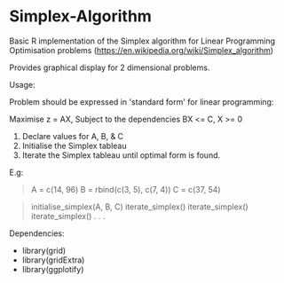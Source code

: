 # Simplex-Algorithm

Basic R implementation of the Simplex algorithm for Linear Programming Optimisation problems (https://en.wikipedia.org/wiki/Simplex_algorithm)

Provides graphical display for 2 dimensional problems.

Usage:

Problem should be expressed in 'standard form' for linear programming:

Maximise z = AX, 
Subject to the dependencies
BX <= C,
X >= 0

1. Declare values for A, B, & C
2. Initialise the Simplex tableau
3. Iterate the Simplex tableau until optimal form is found.

E.g:

> A = c(14, 96)
> B = rbind(c(3, 5), c(7, 4))
> C = c(37, 54)

> initialise_simplex(A, B, C)
> iterate_simplex()
> iterate_simplex()
> iterate_simplex()
> .
> .
> .

Dependencies:
* library(grid)
* library(gridExtra)
* library(ggplotify)

